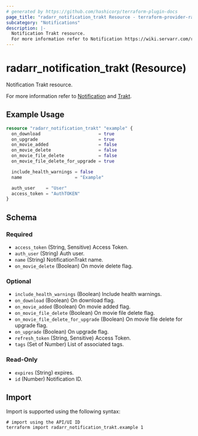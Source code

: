 ```yaml
---
# generated by https://github.com/hashicorp/terraform-plugin-docs
page_title: "radarr_notification_trakt Resource - terraform-provider-radarr"
subcategory: "Notifications"
description: |-
  Notification Trakt resource.
  For more information refer to Notification https://wiki.servarr.com/radarr/settings#connect and Trakt https://wiki.servarr.com/radarr/supported#trakt.
---
```


# radarr_notification_trakt (Resource)

<!-- subcategory:Notifications -->Notification Trakt resource.
For more information refer to [Notification](https://wiki.servarr.com/radarr/settings#connect) and [Trakt](https://wiki.servarr.com/radarr/supported#trakt).

## Example Usage

```terraform
resource "radarr_notification_trakt" "example" {
  on_download                      = true
  on_upgrade                       = true
  on_movie_added                   = false
  on_movie_delete                  = false
  on_movie_file_delete             = false
  on_movie_file_delete_for_upgrade = true

  include_health_warnings = false
  name                    = "Example"

  auth_user    = "User"
  access_token = "AuthTOKEN"
}
```

<!-- schema generated by tfplugindocs -->
## Schema

### Required

- `access_token` (String, Sensitive) Access Token.
- `auth_user` (String) Auth user.
- `name` (String) NotificationTrakt name.
- `on_movie_delete` (Boolean) On movie delete flag.

### Optional

- `include_health_warnings` (Boolean) Include health warnings.
- `on_download` (Boolean) On download flag.
- `on_movie_added` (Boolean) On movie added flag.
- `on_movie_file_delete` (Boolean) On movie file delete flag.
- `on_movie_file_delete_for_upgrade` (Boolean) On movie file delete for upgrade flag.
- `on_upgrade` (Boolean) On upgrade flag.
- `refresh_token` (String, Sensitive) Access Token.
- `tags` (Set of Number) List of associated tags.

### Read-Only

- `expires` (String) expires.
- `id` (Number) Notification ID.

## Import

Import is supported using the following syntax:

```shell
# import using the API/UI ID
terraform import radarr_notification_trakt.example 1
```
